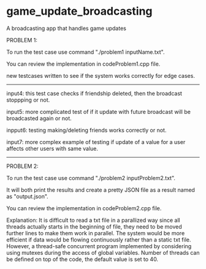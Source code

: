 # game_update_broadcasting
A broadcasting app that handles game updates

PROBLEM 1:

To run the test case use command "./problem1 inputName.txt".

You can review the implementation in codeProblem1.cpp file.

new testcases written to see if the system works correctly for edge cases.

---------------------------------------------------------------------------------------

input4: this test case checks if friendship deleted, then the broadcast stoppping or not.

input5: more complicated test of if it update with future broadcast will be broadcasted again or not.

inpput6: testing making/deleting friends works correctly or not.

input7: more complex example of testing if update of a value for a user affects other users with same value.

---------------------------------------------------------------------------------------

PROBLEM 2:

To run the test case use command "./problem2 inputProblem2.txt". 

It will both print the results and create a pretty JSON file as a result named as "output.json".

You can review the implementation in codeProblem2.cpp file.

Explanation: It is difficult to read a txt file in a parallized way since all threads actually starts in the
beginning of file, they need to be moved further lines to make them work in parallel. The system would be
more efficient if data would be flowing continuously rather than a static txt file. However, a thread-safe
concurrent program implemented by considering using mutexes during the access of global variables. Number of
threads can be defined on top of the code, the default value is set to 40.
